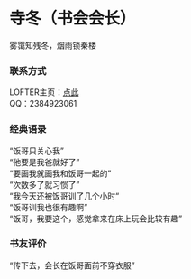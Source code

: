 ﻿<html>
  <head/>
  <body>
<h1>寺冬（书会会长）</h1>
雾霭知残冬，烟雨锁秦楼
<h3>联系方式</h3>
LOFTER主页：<a href="https://16067566.lofter.com">点此</a><br>
QQ：2384923061
<h3>经典语录</h3>
“饭哥只关心我”<br>
“他要是我爸就好了”<br>
“要画我就画我和饭哥一起的”<br>
“次数多了就习惯了”<br>
“我今天还被饭哥训了几个小时“<br>
“饭哥训我也很有趣啊”<br>
“饭哥，我要这个，感觉拿来在床上玩会比较有趣”
<h3>书友评价</h3>
“传下去，会长在饭哥面前不穿衣服”
  </body>
</html>
